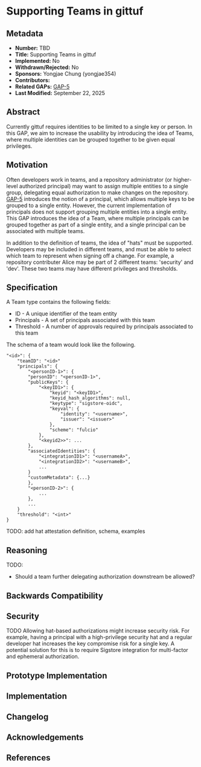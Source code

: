 # Supporting Teams in gittuf

## Metadata

* **Number:** TBD
* **Title:** Supporting Teams in gittuf
* **Implemented:** No
* **Withdrawn/Rejected:** No
* **Sponsors:** Yongjae Chung (yongjae354)
* **Contributors:**
* **Related GAPs:** [GAP-5](/docs/gaps/5/README.md)
* **Last Modified:** September 22, 2025

## Abstract
Currently gittuf requires identities to be limited to a single key or person. In
this GAP, we aim to increase the usability by introducing the idea of Teams,
where multiple identities can be grouped together to be given equal privileges.

## Motivation
Often developers work in teams, and a repository administrator (or higher-level
authorized principal) may want to assign multiple entities to a single group,
delegating equal authorization to make changes on the repository.
[GAP-5](/docs/gaps/5/README.md) introduces the notion of a principal, which
allows multiple keys to be grouped to a single entity. However, the current
implementation of principals does not support grouping multiple entities into a
single entity. This GAP introduces the idea of a Team, where multiple principals
can be grouped together as part of a single entity, and a single principal can
be associated with multiple teams. 

In addition to the definition of teams, the idea of "hats" must be supported.
Developers may be included in different teams, and must be able to select which
team to represent when signing off a change. For example, a repository
contributer Alice may be part of 2 different teams: 'security' and 'dev'. These
two teams may have different privileges and thresholds.


## Specification
A Team type contains the following fields:
* ID - A unique identifier of the team entity
* Principals - A set of principals associated with this team
* Threshold - A number of approvals required by principals associated to this
  team

The schema of a team would look like the following.
```
"<id>": {
    "teamID": "<id>"
    "principals": {
        "<personID-1>": {
        "personID": "<personID-1>",
        "publicKeys": {
            "<keyID1>": {
                "keyid": "<keyID1>",
                "keyid_hash_algorithms": null,
                "keytype": "sigstore-oidc",
                "keyval": {
                    "identity": "<username>",
                    "issuer": "<issuer>"
                },
                "scheme": "fulcio"
            },
            "<keyid2>>": ...
        },
        "associatedIdentities": {
            "<integrationID1>": "<usernameA>",
            "<integrationID2>": "<usernameB>",
            ...
        }
        "customMetadata": {...}
        },
        "<personID-2>": {
            ...
        },
        ...
    }
    "threshold": "<int>"
}
```

TODO: add hat attestation definition, schema,
examples

## Reasoning
TODO:
- Should a team further delegating authorization downstream be allowed?

## Backwards Compatibility

## Security
TODO Allowing hat-based authorizations might increase security risk. For
example, having a principal with a high-privilege security hat and a regular
developer hat increases the key compromise risk for a single key. A potential
solution for this is to require Sigstore integration for multi-factor and
ephemeral authorization.

## Prototype Implementation

## Implementation

## Changelog

## Acknowledgements

## References
